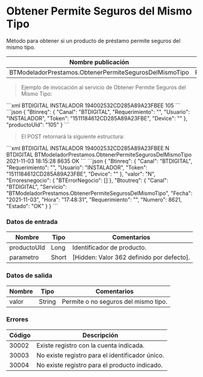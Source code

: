 #  Obtener Permite Seguros del Mismo Tipo 

Método para obtener si un producto de préstamo permite seguros del mismo tipo. 

Nombre publicación | Programa | Global/País 
--------- | ----------- | ----------- 
BTModeladorPrestamos.ObtenerPermiteSegurosDelMismoTipo | RBTPG353 | Global 

> Ejemplo de invocación al servicio de Obtener Permite Seguros del Mismo Tipo: 

<code-group> 
<code-block title="XML" active> 
```xml 
<soapenv:Envelope xmlns:soapenv="http://schemas.xmlsoap.org/soap/envelope/" xmlns:bts="http://uy.com.dlya.bantotal/BTSOA/"> 
   <soapenv:Header/> 
   <soapenv:Body> 
      <bts:BTModeladorPrestamos.ObtenerPermiteSegurosDelMismoTipo> 
         <bts:Btinreq> 
            <bts:Canal>BTDIGITAL</bts:Canal> 
            <bts:Requerimiento></bts:Requerimiento> 
            <bts:Usuario>INSTALADOR</bts:Usuario> 
            <bts:Token>194002532CD285A89A23FBEE</bts:Token> 
            <bts:Device></bts:Device> 
         </bts:Btinreq> 
         <bts:productoUId>105</bts:productoUId> 
      </bts:BTModeladorPrestamos.ObtenerPermiteSegurosDelMismoTipo> 
   </soapenv:Body> 
</soapenv:Envelope> 
``` 
</code-block> 

<code-block title="JSON"> 
```json 
{ 
    "Btinreq": { 
        "Canal": "BTDIGITAL", 
        "Requerimiento": "", 
        "Usuario": "INSTALADOR", 
        "Token": "1511184612CD285A89A23FBE", 
        "Device": "" 
    }, 
    "productoUId": "105" 
} 
``` 
</code-block> 
</code-group> 

> El POST retornará la siguiente estructura: 

<code-group> 
<code-block title="XML" active> 
```xml 
<SOAP-ENV:Envelope xmlns:SOAP-ENV="http://schemas.xmlsoap.org/soap/envelope/" xmlns:xsd="http://www.w3.org/2001/XMLSchema" xmlns:SOAP-ENC="http://schemas.xmlsoap.org/soap/encoding/" xmlns:xsi="http://www.w3.org/2001/XMLSchema-instance"> 
   <SOAP-ENV:Body> 
      <BTModeladorPrestamos.ObtenerPermiteSegurosDelMismoTipoResponse xmlns="http://uy.com.dlya.bantotal/BTSOA/"> 
         <Btinreq> 
            <Canal>BTDIGITAL</Canal> 
            <Requerimiento/> 
            <Usuario>INSTALADOR</Usuario> 
            <Token>194002532CD285A89A23FBEE</Token> 
            <Device/> 
         </Btinreq> 
         <valor>N</valor> 
         <Erroresnegocio></Erroresnegocio> 
         <Btoutreq> 
            <Canal>BTDIGITAL</Canal> 
            <Servicio>BTModeladorPrestamos.ObtenerPermiteSegurosDelMismoTipo</Servicio> 
            <Fecha>2021-11-03</Fecha> 
            <Hora>18:15:28</Hora> 
            <Requerimiento/> 
            <Numero>8635</Numero> 
            <Estado>OK</Estado> 
         </Btoutreq> 
      </BTModeladorPrestamos.ObtenerPermiteSegurosDelMismoTipoResponse> 
   </SOAP-ENV:Body> 
</SOAP-ENV:Envelope> 
``` 
</code-block> 

<code-block title="JSON"> 
```json 
{ 
    "Btinreq": { 
        "Canal": "BTDIGITAL", 
        "Requerimiento": "", 
        "Usuario": "INSTALADOR", 
        "Token": "1511184612CD285A89A23FBE", 
        "Device": "" 
    }, 
    "valor": "N", 
    "Erroresnegocio": { 
        "BTErrorNegocio": [] 
    }, 
    "Btoutreq": { 
        "Canal": "BTDIGITAL", 
        "Servicio": "BTModeladorPrestamos.ObtenerPermiteSegurosDelMismoTipo", 
        "Fecha": "2021-11-03", 
        "Hora": "17:48:31", 
        "Requerimiento": "", 
        "Numero": 8621, 
        "Estado": "OK" 
    } 
} 
``` 
</code-block> 
</code-group>  

### Datos de entrada 

Nombre | Tipo | Comentarios 
--------- | ----------- | ----------- 
productoUId | Long | Identificador de producto. 
parametro | Short | [Hidden: Valor 362 definido por defecto]. 

### Datos de salida 

Nombre | Tipo | Comentarios 
--------- | ----------- | ----------- 
valor | String | Permite o no seguros del mismo tipo. 

### Errores 

Código | Descripción 
--------- | -----------  
30002 | Existe registro con la cuenta indicada. 
30003 | No existe registro para el identificador único. 
30004 | No existe registro para el producto indicado. 

 
